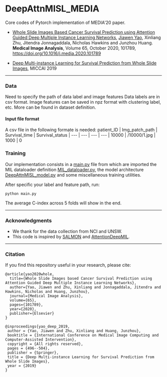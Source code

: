 # DeepAttnMISL_MEDIA
Core codes of Pytorch implementation of MEDIA'20 paper.

 - [Whole Slide Images Based Cancer Survival Prediction using Attention Guided Deep
Multiple Instance Learning Networks](https://www.sciencedirect.com/science/article/abs/pii/S1361841520301535), [Jiawen Yao](https://utayao.github.io/), Xinliang Zhu, Jitendra Jonnagaddala, Nicholas Hawkins and Junzhou Huang.
<strong>Medical Image Analysis</strong>, Volume 65, October 2020, 101789, https://doi.org/10.1016/j.media.2020.101789

- [Deep Multi-instance Learning for Survival Prediction from Whole Slide Images](https://link.springer.com/chapter/10.1007/978-3-030-32239-7_55), MICCAI 2019
---

### Data
Need to specify the path of data label and image features
Data labels are in csv format. Image features can be saved in npz format with clustering label, etc. More can be found in dataset definition.

#### Input file format

A csv file in the following formate is needed:
patient_ID | Img_patch_path | Survival_time | Survival_status |
--- | --- | --- | --- |
10000 |	/10000/1.jpg |	1000 |	0

### Training

Our implementation consists in a [main.py](./main.py) file from which are imported the MIL dataloader definition [MIL_dataloader.py](./MIL_dataloader.py), the model architecture [DeepAttnMISL_model.py](./DeepAttnMISL_model.py) and some miscellaneous training utilities.

After specific your label and feature path, run:
```
python main.py
```
The average C-index across 5 folds will show in the end. 

---
### Acknowledgments

- We thank for the data collection from NCI and UNSW. 
- This code is inspired by [SALMON](https://github.com/huangzhii/SALMON) and [AttentionDeepMIL](https://github.com/AMLab-Amsterdam/AttentionDeepMIL). 

---


### Citation
If you find this repository useful in your research, please cite:
```
@article{yao2020whole,
  title={Whole Slide Images based Cancer Survival Prediction using Attention Guided Deep Multiple Instance Learning Networks},
  author={Yao, Jiawen and Zhu, Xinliang and Jonnagaddala, Jitendra and Hawkins, Nicholas and Huang, Junzhou},
  journal={Medical Image Analysis},
  volume={65},
  pages={101789},
  year={2020},
  publisher={Elsevier}
}

@inproceedings{yao_deep_2019,
 author = {Yao, Jiawen and Zhu, Xinliang and Huang, Junzhou},
 booktitle = {International Conference on Medical Image Computing and Computer-Assisted Intervention},
 copyright = {All rights reserved},
 pages = {496--504},
 publisher = {Springer},
 title = {Deep Multi-instance Learning for Survival Prediction from Whole Slide Images},
 year = {2019}
}

```
